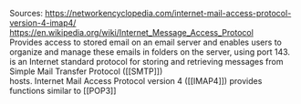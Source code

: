 Sources:
https://networkencyclopedia.com/internet-mail-access-protocol-version-4-imap4/
https://en.wikipedia.org/wiki/Internet_Message_Access_Protocol
\
Provides access to stored email on an email server and enables users to organize and manage these emails in folders on the server, using port 143.
\
is an Internet standard protocol for storing and retrieving messages from Simple Mail Transfer Protocol ([[SMTP]]) hosts. Internet Mail Access Protocol version 4 ([[IMAP4]]) provides functions similar to [[POP3]]
